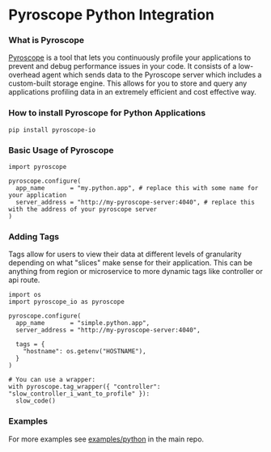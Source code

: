 # Pyroscope Python Integration

### What is Pyroscope
[Pyroscope](https://github.com/pyroscope-io/pyroscope) is a tool that lets you continuously profile your applications to prevent and debug performance issues in your code. It consists of a low-overhead agent which sends data to the Pyroscope server which includes a custom-built storage engine. This allows for you to store and query any applications profiling data in an extremely efficient and cost effective way.


### How to install Pyroscope for Python Applications
```
pip install pyroscope-io
```

### Basic Usage of Pyroscope
```
import pyroscope

pyroscope.configure(
  app_name       = "my.python.app", # replace this with some name for your application
  server_address = "http://my-pyroscope-server:4040", # replace this with the address of your pyroscope server
)
```

### Adding Tags
Tags allow for users to view their data at different levels of granularity depending on what "slices" make sense for their application. This can be anything from region or microservice to more dynamic tags like controller or api route.

```
import os
import pyroscope_io as pyroscope

pyroscope.configure(
  app_name       = "simple.python.app",
  server_address = "http://my-pyroscope-server:4040",

  tags = {
    "hostname": os.getenv("HOSTNAME"),
  }
)

# You can use a wrapper:
with pyroscope.tag_wrapper({ "controller": "slow_controller_i_want_to_profile" }):
  slow_code()
```


### Examples
For more examples see [examples/python](https://github.com/pyroscope-io/pyroscope/tree/main/examples/python) in the main repo.
